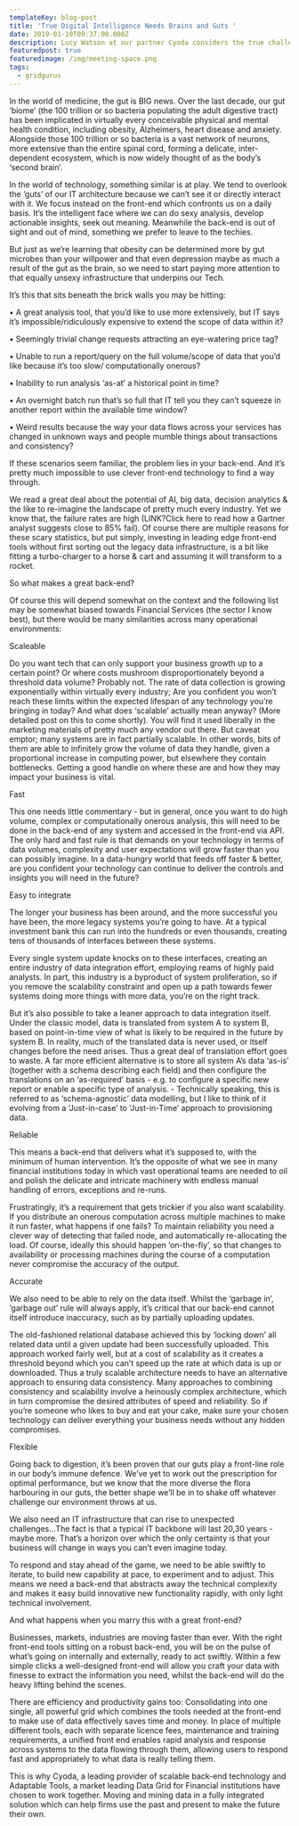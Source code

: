 ```yaml
---
templateKey: blog-post
title: 'True Digital Intelligence Needs Brains and Guts '
date: 2019-01-10T09:37:00.000Z
description: Lucy Watson at our partner Cyoda considers the true challenge of Big Data
featuredpost: true
featuredimage: /img/meeting-space.png
tags:
  - gridgurus
---
```

In the world of medicine, the gut is BIG news. Over the last decade, our gut ‘biome’ (the 100 trillion or so bacteria populating the adult digestive tract) has been implicated in virtually every conceivable physical and mental health condition, including obesity, Alzheimers, heart disease and anxiety. Alongside those 100 trillion or so bacteria is a vast network of neurons, more extensive than the entire spinal cord, forming a delicate, inter-dependent ecosystem, which is now widely thought of as the body’s ‘second brain’.

In the world of technology, something similar is at play. We tend to overlook the ‘guts’ of our IT architecture because we can’t see it or directly interact with it. We focus instead on the front-end which confronts us on a daily basis. It’s the intelligent face where we can do sexy analysis, develop actionable insights, seek out meaning. Meanwhile the back-end is out of sight and out of mind, something we prefer to leave to the techies.

But just as we’re learning that obesity can be determined more by gut microbes than your willpower and that even depression maybe as much a result of the gut as the brain, so we need to start paying more attention to that equally unsexy infrastructure that underpins our Tech.

It’s this that sits beneath the brick walls you may be hitting:

•	A great analysis tool, that you’d like to use more extensively, but IT says it’s impossible/ridiculously expensive to extend the scope of data within it?

•	Seemingly trivial change requests attracting an eye-watering price tag?

•	Unable to run a report/query on the full volume/scope of data that you’d like because it’s too slow/ computationally onerous?

•	Inability to run analysis ‘as-at’ a historical point in time?

•	An overnight batch run that’s so full that IT tell you they can’t squeeze in another report within the available time window?

•	Weird results because the way your data flows across your services has changed in unknown ways and people mumble things about transactions and consistency?

If these scenarios seem familiar, the problem lies in your back-end. And it’s pretty much impossible to use clever front-end technology to find a way through.

We read a great deal about the potential of AI, big data, decision analytics & the like to re-imagine the landscape of pretty much every industry. Yet we know that, the failure rates are high (LINK?Click here to read how a Gartner analyst suggests close to 85% fail). Of course there are multiple reasons for these scary statistics, but put simply, investing in leading edge front-end tools without first sorting out the legacy data infrastructure, is a bit like fitting a turbo-charger to a horse & cart and assuming it will transform to a rocket.

So what makes a great back-end?

Of course this will depend somewhat on the context and the following list may be somewhat biased towards Financial Services (the sector I know best), but there would be many similarities across many operational environments:

Scaleable

Do you want tech that can only support your business growth up to a certain point? Or where costs mushroom disproportionately beyond a threshold data volume? Probably not. The rate of data collection is growing exponentially within virtually every industry; Are you confident you won’t reach these limits within the expected lifespan of any technology you’re bringing in today?And what does ‘scalable’ actually mean anyway? (More detailed post on this to come shortly). You will find it used liberally in the marketing materials of pretty much any vendor out there. But caveat emptor; many systems are in fact partially scalable. In other words, bits of them are able to infinitely grow the volume of data they handle, given a proportional increase in computing power, but elsewhere they contain bottlenecks. Getting a good handle on where these are and how they may impact your business is vital.

Fast

This one needs little commentary - but in general, once you want to do high volume, complex or computationally onerous analysis, this will need to be done in the back-end of any system and accessed in the front-end via API. The only hard and fast rule is that demands on your technology in terms of data volumes, complexity and user expectations will grow faster than you can possibly imagine. In a data-hungry world that feeds off faster & better, are you confident your technology can continue to deliver the controls and insights you will need in the future?

Easy to integrate

The longer your business has been around, and the more successful you have been, the more legacy systems you’re going to have. At a typical investment bank this can run into the hundreds or even thousands, creating tens of thousands of interfaces between these systems.

Every single system update knocks on to these interfaces, creating an entire industry of data integration effort, employing reams of highly paid analysts. In part, this industry is a byproduct of system proliferation, so if you remove the scalability constraint and open up a path towards fewer systems doing more things with more data, you’re on the right track.

But it’s also possible to take a leaner approach to data integration itself. Under the classic model, data is translated from system A to system B, based on point-in-time view of what is likely to be required in the future by system B. In reality, much of the translated data is never used, or itself changes before the need arises. Thus a great deal of translation effort goes to waste. A far more efficient alternative is to store all system A’s data ‘as-is’ (together with a schema describing each field) and then configure the translations on an ‘as-required’ basis - e.g. to configure a specific new report or enable a specific type of analysis. - Technically speaking, this is referred to as ‘schema-agnostic’ data modelling, but I like to think of it evolving from a ‘Just-in-case’ to ‘Just-in-Time’ approach to provisioning data.

Reliable

This means a back-end that delivers what it’s supposed to, with the minimum of human intervention. It’s the opposite of what we see in many financial institutions today in which vast operational teams are needed to oil and polish the delicate and intricate machinery with endless manual handling of errors, exceptions and re-runs.

Frustratingly, it’s a requirement that gets trickier if you also want scalability. If you distribute an onerous computation across multiple machines to make it run faster, what happens if one fails? To maintain reliability you need a clever way of detecting that failed node, and automatically re-allocating the load. Of course, ideally this should happen ‘on-the-fly’, so that changes to availability or processing machines during the course of a computation never compromise the accuracy of the output.

Accurate

We also need to be able to rely on the data itself. Whilst the ‘garbage in’, ‘garbage out’ rule will always apply, it’s critical that our back-end cannot itself introduce inaccuracy, such as by partially uploading updates.

The old-fashioned relational database achieved this by ‘locking down’ all related data until a given update had been successfully uploaded. This approach worked fairly well, but at a cost of scalability as it creates a threshold beyond which you can’t speed up the rate at which data is up or downloaded. Thus a truly scalable architecture needs to have an alternative approach to ensuring data consistency. Many approaches to combining consistency and scalability involve a heinously complex architecture, which in turn compromise the desired attributes of speed and reliability. So if you’re someone who likes to buy and eat your cake, make sure your chosen technology can deliver everything your business needs without any hidden compromises.

Flexible

Going back to digestion, it’s been proven that our guts play a front-line role in our body’s immune defence. We’ve yet to work out the prescription for optimal performance, but we know that the more diverse the flora harbouring in our guts, the better shape we’ll be in to shake off whatever challenge our environment throws at us.

We also need an IT infrastructure that can rise to unexpected challenges...The fact is that a typical IT backbone will last 20,30 years - maybe more. That’s a horizon over which the only certainty is that your business will change in ways you can’t even imagine today.

To respond and stay ahead of the game, we need to be able swiftly to iterate, to build new capability at pace, to experiment and to adjust. This means we need a back-end that abstracts away the technical complexity and makes it easy build innovative new functionality rapidly, with only light technical involvement.

And what happens when you marry this with a great front-end?

Businesses, markets, industries are moving faster than ever. With the right front-end tools sitting on a robust back-end, you will be on the pulse of what’s going on internally and externally, ready to act swiftly. Within a few simple clicks a well-designed front-end will allow you craft your data with finesse to extract the information you need, whilst the back-end will do the heavy lifting behind the scenes.

There are efficiency and productivity gains too: Consolidating into one single, all powerful grid which combines the tools needed at the front-end to make use of data effectively saves time and money. In place of multiple different tools, each with separate licence fees, maintenance and training requirements, a unified front end enables rapid analysis and response across systems to the data flowing through them, allowing users to respond fast and appropriately to what data is really telling them.

This is why Cyoda, a leading provider of scalable back-end technology and Adaptable Tools, a market leading Data Grid for Financial institutions have chosen to work together. Moving and mining data in a fully integrated solution which can help firms use the past and present to make the future their own.
